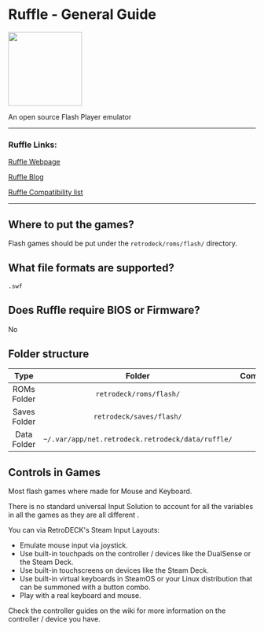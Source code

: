 # Ruffle - General Guide

<img src="../../../wiki_images/logos/ruffle-logo.svg" width="150">

An open source Flash Player emulator

---

### Ruffle Links:


[Ruffle Webpage](https://ruffle.rs/)

[Ruffle Blog](https://ruffle.rs/blog)

[Ruffle Compatibility list](https://ruffle.rs/compatibility)


---

## Where to put the games?

Flash games should be put under the `retrodeck/roms/flash/` directory.

## What file formats are supported?

`.swf`

## Does Ruffle require BIOS or Firmware?

No

## Folder structure

| Type    | Folder                 |          Comment     | 
|  :---:  | :---:                  |             :---:     |
| ROMs Folder |`retrodeck/roms/flash/` |                               | 
| Saves Folder |`retrodeck/saves/flash/` |                               | 
| Data Folder |`~/.var/app/net.retrodeck.retrodeck/data/ruffle/`         |   |

## Controls in Games

Most flash games where made for Mouse and Keyboard. 

There is no standard universal Input Solution to account for all the variables in all the games as they are all different .

You can via RetroDECK's Steam Input Layouts:

- Emulate mouse input via joystick.
- Use built-in touchpads on the controller / devices like the DualSense or the Steam Deck.
- Use built-in touchscreens on devices like the Steam Deck.
- Use built-in virtual keyboards in SteamOS or your Linux distribution that can be summoned with a button combo. 
- Play with a real keyboard and mouse.

Check the controller guides on the wiki for more information on the controller / device you have. 
